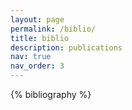 ```yaml
---
layout: page
permalink: /biblio/
title: biblio
description: publications
nav: true
nav_order: 3
---
```


<!-- _pages/publications.md -->
<div class="publications">

{% bibliography %}

</div>
